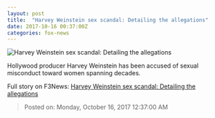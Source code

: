 ```yaml
---
layout: post
title:  "Harvey Weinstein sex scandal: Detailing the allegations"
date: 2017-10-16 00:37:00Z
categories: fox-news
---
```


![Harvey Weinstein sex scandal: Detailing the allegations](http://a57.foxnews.com/images.foxnews.com/content/fox-news/entertainment/2017/10/15/harvey-weinstein-sex-scandal-detailing-allegations/_jcr_content/article-text/article-par-11/inline_spotlight_ima/image.img.jpg/612/344/1507638108412.jpg?ve=1&tl=1)

Hollywood producer Harvey Weinstein has been accused of sexual misconduct toward women spanning decades.


Full story on F3News: [Harvey Weinstein sex scandal: Detailing the allegations](http://www.f3nws.com/n/PRUbHG)

> Posted on: Monday, October 16, 2017 12:37:00 AM
